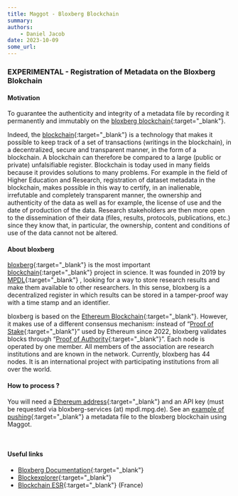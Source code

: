 ```yaml
---
title: Maggot - Bloxberg Blockchain
summary: 
authors:
    - Daniel Jacob
date: 2023-10-09
some_url:
---
```


<style>.md-typeset h1 {display: none;} .md-nav__item {font-size: medium}</style>

###  EXPERIMENTAL - Registration of Metadata on the Bloxberg Blokchain

#### Motivation

To guarantee the authenticity and integrity of a metadata file by recording it permanently and immutably on the [bloxberg blockchain][1]{:target="_blank"}.

Indeed, the [blockchain][2]{:target="_blank"} is a technology that makes it possible to keep track of a set of transactions (writings in the blockchain), in a decentralized, secure and transparent manner, in the form of a blockchain. A blockchain can therefore be compared to a large (public or private) unfalsifiable register. Blockchain is today used in many fields because it provides solutions to many problems. For example in the field of Higher Education and Research, registration of dataset metadata in the blockchain, makes possible in this way to certify, in an inalienable, irrefutable and completely transparent manner, the ownership and authenticity of the data as well as for example, the license of use and the date of production of the data. Research stakeholders are then more open to the dissemination of their data (files, results, protocols, publications, etc.) since they know that, in particular, the ownership, content and conditions of use of the data cannot not be altered.

#### About bloxberg

[bloxberg][1]{:target="_blank"} is the most important [blockchain][2]{:target="_blank"} project in science. It was founded in 2019 by [MPDL][4]{:target="_blank"} , looking for a way to store research results and make them available to other researchers. In this sense, bloxberg is a decentralized register in which results can be stored in a tamper-proof way with a time stamp and an identifier.

bloxberg is based on the [Ethereum Blockchain][3]{:target="_blank"}. However, it makes use of a different consensus mechanism: instead of “[Proof of Stake][9]{:target="_blank"}” used by Ethereum since 2022, bloxberg validates blocks through “[Proof of Authority][10]{:target="_blank"}”. Each node is operated by one member. All members of the association are research institutions and are known in the network.  Currently, bloxberg has 44 nodes. It is an international project with participating institutions from all over the world.

#### How to process ?

You will need a [Ethereum address][5]{:target="_blank"} and an API key (must be requested via bloxberg-services (at) mpdl.mpg.de). See an [example of pushing][11]{:target="_blank"} a metadata file to the bloxberg blockchain using Maggot.

<br>

#### Useful links

* [Bloxberg Documentation][6]{:target="_blank"}
* [Blockexplorer][8]{:target="_blank"}
* [Blockchain ESR][7]{:target="_blank"} (France)

<br><br><br>


[1]: https://bloxberg.org/
[2]: https://en.wikipedia.org/wiki/Blockchain
[3]: https://en.wikipedia.org/wiki/Ethereum
[4]: https://www.mpdl.mpg.de/en/
[5]: https://info.etherscan.com/what-is-an-ethereum-address/
[6]: https://bloxberg.org/developers-hut/documentation/
[7]: https://forgemia.inra.fr/blockchain-esr
[8]: https://blockexplorer.bloxberg.org/
[9]: https://en.wikipedia.org/wiki/Proof_of_stake
[10]: https://en.wikipedia.org/wiki/Proof_of_authority
[11]: https://inrae.github.io/pgd-mmdt/pdf/MAGGOT_Tests_Push_bloxberg_Nov2023.pdf?download=false
